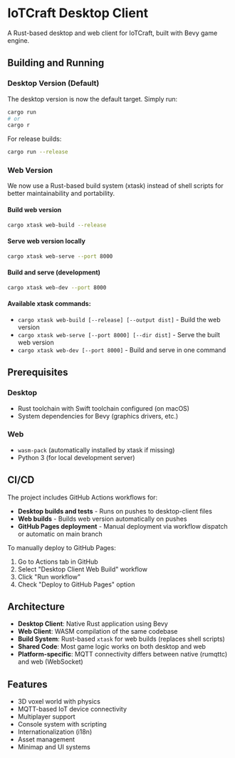 # IoTCraft Desktop Client

A Rust-based desktop and web client for IoTCraft, built with Bevy game engine.

## Building and Running

### Desktop Version (Default)

The desktop version is now the default target. Simply run:

```bash
cargo run
# or
cargo r
```

For release builds:
```bash
cargo run --release
```

### Web Version

We now use a Rust-based build system (xtask) instead of shell scripts for better maintainability and portability.

#### Build web version
```bash
cargo xtask web-build --release
```

#### Serve web version locally
```bash
cargo xtask web-serve --port 8000
```

#### Build and serve (development)
```bash
cargo xtask web-dev --port 8000
```

#### Available xtask commands:
- `cargo xtask web-build [--release] [--output dist]` - Build the web version
- `cargo xtask web-serve [--port 8000] [--dir dist]` - Serve the built web version  
- `cargo xtask web-dev [--port 8000]` - Build and serve in one command

## Prerequisites

### Desktop
- Rust toolchain with Swift toolchain configured (on macOS)
- System dependencies for Bevy (graphics drivers, etc.)

### Web
- `wasm-pack` (automatically installed by xtask if missing)
- Python 3 (for local development server)

## CI/CD

The project includes GitHub Actions workflows for:
- **Desktop builds and tests** - Runs on pushes to desktop-client files
- **Web builds** - Builds web version automatically on pushes  
- **GitHub Pages deployment** - Manual deployment via workflow dispatch or automatic on main branch

To manually deploy to GitHub Pages:
1. Go to Actions tab in GitHub
2. Select "Desktop Client Web Build" workflow
3. Click "Run workflow" 
4. Check "Deploy to GitHub Pages" option

## Architecture

- **Desktop Client**: Native Rust application using Bevy
- **Web Client**: WASM compilation of the same codebase
- **Build System**: Rust-based `xtask` for web builds (replaces shell scripts)
- **Shared Code**: Most game logic works on both desktop and web
- **Platform-specific**: MQTT connectivity differs between native (rumqttc) and web (WebSocket)

## Features

- 3D voxel world with physics
- MQTT-based IoT device connectivity
- Multiplayer support
- Console system with scripting
- Internationalization (i18n)
- Asset management
- Minimap and UI systems
